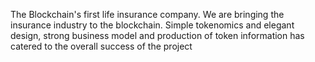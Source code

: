 The Blockchain's first life insurance company. We are bringing the insurance industry to the blockchain. 
Simple tokenomics and elegant design, strong business model and production of token information has catered to the overall success of the project
